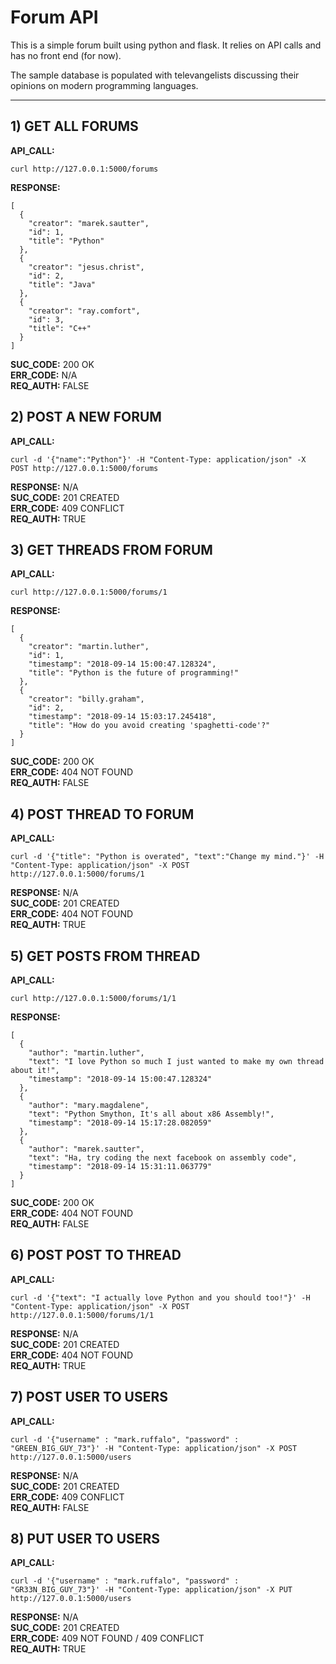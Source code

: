 # Forum API
This is a simple forum built using python and flask. It relies on API calls and has no front end (for now).

The sample database is populated with televangelists discussing their opinions on modern programming languages.


---
## 1) GET ALL FORUMS    
**API_CALL:** 
```
curl http://127.0.0.1:5000/forums  
```
**RESPONSE:** 
```  
[
  {
    "creator": "marek.sautter", 
    "id": 1, 
    "title": "Python"
  }, 
  {
    "creator": "jesus.christ", 
    "id": 2, 
    "title": "Java"
  }, 
  {
    "creator": "ray.comfort", 
    "id": 3, 
    "title": "C++"
  }
]
```
**SUC_CODE:**   200 OK  
**ERR_CODE:**   N/A  
**REQ_AUTH:**   FALSE  

## 2) POST A NEW FORUM
**API_CALL:**   
```
curl -d '{"name":"Python"}' -H "Content-Type: application/json" -X POST http://127.0.0.1:5000/forums 
``` 
**RESPONSE:**   N/A  
**SUC_CODE:**   201 CREATED  
**ERR_CODE:**   409 CONFLICT   
**REQ_AUTH:**   TRUE  


## 3) GET THREADS FROM FORUM
**API_CALL:**   
```
curl http://127.0.0.1:5000/forums/1
```  
**RESPONSE:**
```   
[
  {
    "creator": "martin.luther", 
    "id": 1, 
    "timestamp": "2018-09-14 15:00:47.128324", 
    "title": "Python is the future of programming!"
  }, 
  {
    "creator": "billy.graham", 
    "id": 2, 
    "timestamp": "2018-09-14 15:03:17.245418", 
    "title": "How do you avoid creating 'spaghetti-code'?"
  }
]
```
**SUC_CODE:**   200 OK  
**ERR_CODE:**   404 NOT FOUND  
**REQ_AUTH:**   FALSE  

## 4) POST THREAD TO FORUM
**API_CALL:**   
```
curl -d '{"title": "Python is overated", "text":"Change my mind."}' -H "Content-Type: application/json" -X POST http://127.0.0.1:5000/forums/1
```
**RESPONSE:**   N/A  
**SUC_CODE:**   201 CREATED  
**ERR_CODE:**   404 NOT FOUND  
**REQ_AUTH:**   TRUE  

## 5) GET POSTS FROM THREAD
**API_CALL:**   
```
curl http://127.0.0.1:5000/forums/1/1  
```
**RESPONSE:**   
```
[
  {
    "author": "martin.luther", 
    "text": "I love Python so much I just wanted to make my own thread about it!", 
    "timestamp": "2018-09-14 15:00:47.128324"
  }, 
  {
    "author": "mary.magdalene", 
    "text": "Python Smython, It's all about x86 Assembly!", 
    "timestamp": "2018-09-14 15:17:28.082059"
  }, 
  {
    "author": "marek.sautter", 
    "text": "Ha, try coding the next facebook on assembly code", 
    "timestamp": "2018-09-14 15:31:11.063779"
  }
]
```
**SUC_CODE:**   200 OK  
**ERR_CODE:**   404 NOT FOUND  
**REQ_AUTH:**   FALSE  

## 6) POST POST TO THREAD
**API_CALL:**   
```
curl -d '{"text": "I actually love Python and you should too!"}' -H "Content-Type: application/json" -X POST http://127.0.0.1:5000/forums/1/1
```
**RESPONSE:**   N/A  
**SUC_CODE:**   201 CREATED  
**ERR_CODE:**   404 NOT FOUND  
**REQ_AUTH:**   TRUE  

## 7) POST USER TO USERS
**API_CALL:**   
```
curl -d '{"username" : "mark.ruffalo", "password" : "GREEN_BIG_GUY_73"}' -H "Content-Type: application/json" -X POST http://127.0.0.1:5000/users
```
**RESPONSE:**   N/A  
**SUC_CODE:**   201 CREATED  
**ERR_CODE:**   409 CONFLICT  
**REQ_AUTH:**   FALSE  

## 8) PUT USER TO USERS
**API_CALL:**
```
curl -d '{"username" : "mark.ruffalo", "password" : "GR33N_BIG_GUY_73"}' -H "Content-Type: application/json" -X PUT http://127.0.0.1:5000/users
```
**RESPONSE:**   N/A  
**SUC_CODE:**   201 CREATED  
**ERR_CODE:**   409 NOT FOUND / 409 CONFLICT  
**REQ_AUTH:**   TRUE
